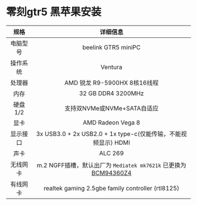 # 零刻gtr5 黑苹果安装


|   规格   |                           详细信息                           |
| :------: | :----------------------------------------------------------: |
| 电脑型号 |                beelink GTR5 miniPC                 |
| 操作系统 |                Ventura              |
|  处理器  |       AMD 锐龙 R9-5900HX 8核16线程       |
|   内存   |            32 GB DDR4 3200MHz            |
| 硬盘1/2  |                 支持双NVMe或NVMe+SATA自适应                  |
|   显卡   |                 AMD Radeon Vega 8                 |
| 显示接口 |   3x USB3.0 + 2x USB2.0 + 1x type-c(仅能传输，不能视频显示)  HDMI    |
|   声卡   |                       ALC 269                       |
| 无线网卡 | m.2 NGFF插槽，默认出厂为 `Mediatek mk7621k` 已更换为[BCM94360Z4](https://blog.daliansky.net/uploads/WeChatandShop.png) |
| 有线网卡 |               realtek gaming 2.5gbe family controller (rtl8125)               |

 

